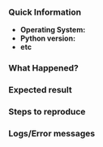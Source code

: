 ### Quick Information
<!-- This is to help replicate the issue as closely as possible -->
- **Operating System:** 
- **Python version:**
- **etc**

### What Happened?
<!-- A brief description of what happened when you tried to perform an action -->

### Expected result
<!-- What should have happened when you performed the actions -->

### Steps to reproduce
<!-- List the steps required to produce the error. These should be as few as possible -->

### Logs/Error messages
<!-- Any relevant information about the issue -->
